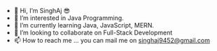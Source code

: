 - 👋 Hi, I’m SinghAj 😎
- 👀 I’m interested in Java Programming.
- 🌱 I’m currently learning Java, JavaScript, MERN.
- 💞️ I’m looking to collaborate on Full-Stack Development
- 📫 How to reach me ... you can mail me on singhaj9452@gmail.com

<!---
singhaj9451/singhaj9451 is a ✨ special ✨ repository because its `README.md` (this file) appears on your GitHub profile.
You can click the Preview link to take a look at your changes.
--->
